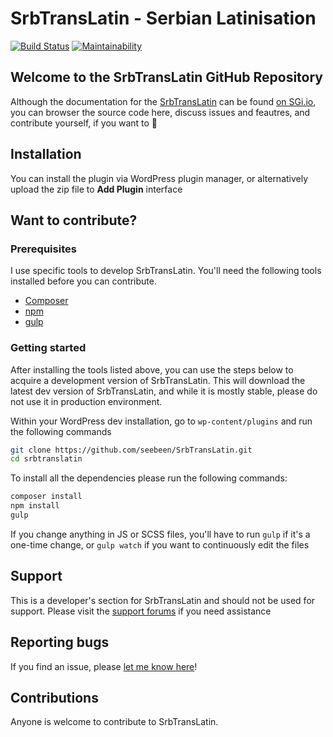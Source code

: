 # SrbTransLatin - Serbian Latinisation

[![Build Status](https://travis-ci.org/seebeen/SrbTransLatin.svg?branch=master)](https://travis-ci.org/seebeen/SrbTransLatin)
[![Maintainability](https://api.codeclimate.com/v1/badges/48c1c02c637f48135b1a/maintainability)](https://codeclimate.com/github/seebeen/SrbTransLatin/maintainability)

## Welcome to the SrbTransLatin GitHub Repository

Although the documentation for the [SrbTransLatin](https://wordpress.org/plugins/srbtranslatin) can be found [on SGi.io](https://rtfm.sgi.io/srbtranslatin), you can browser the source code here, discuss issues and feautres, and contribute yourself, if you want to 🤗

## Installation

You can install the plugin via WordPress plugin manager, or alternatively upload the zip file to **Add Plugin** interface

## Want to contribute?

### Prerequisites

I use specific tools to develop SrbTransLatin. You'll need the following tools installed before you can contribute.

* [Composer](https://getcomposer.org/)
* [npm](https://www.npmjs.com/)
* [gulp](https://gulpjs.com/)

### Getting started

After installing the tools listed above, you can use the steps below to acquire a development version of SrbTransLatin.
This will download the latest dev version of SrbTransLatin, and while it is mostly stable, please do not use it in production environment.

Within your WordPress dev installation, go to `wp-content/plugins` and run the following commands
```bash
git clone https://github.com/seebeen/SrbTransLatin.git
cd srbtranslatin
```

To install all the dependencies please run the following commands:
```bash
composer install
npm install
gulp
```

If you change anything in JS or SCSS files, you'll have to run `gulp` if it's a one-time change, or `gulp watch` if you want to continuously edit the files

## Support

This is a developer's section for SrbTransLatin and should not be used for support. Please visit the [support forums](https://wordpress.org/support/plugin/srbtranslatin) if you need assistance

## Reporting bugs

If you find an issue, please [let me know here](https://github.com/seebeen/SrbTransLatin/issues/new)!

## Contributions

Anyone is welcome to contribute to SrbTransLatin.